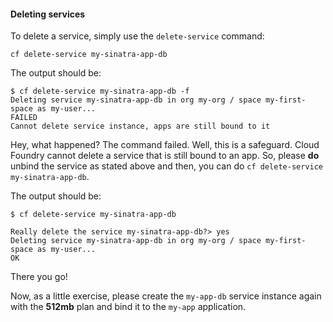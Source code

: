 #### Deleting services

To delete a service, simply use the `delete-service` command:

```exec
cf delete-service my-sinatra-app-db
```

The output should be:

```
$ cf delete-service my-sinatra-app-db -f
Deleting service my-sinatra-app-db in org my-org / space my-first-space as my-user...
FAILED
Cannot delete service instance, apps are still bound to it
```

Hey, what happened? The command failed. Well, this is a safeguard. Cloud Foundry cannot delete a service that is still bound to an app. So, please **do** unbind the service as stated above and then, you can do `cf delete-service my-sinatra-app-db`.

The output should be:

```
$ cf delete-service my-sinatra-app-db

Really delete the service my-sinatra-app-db?> yes
Deleting service my-sinatra-app-db in org my-org / space my-first-space as my-user...
OK
```

There you go!

Now, as a little exercise, please create the `my-app-db` service instance again with the **512mb** plan and bind it to the `my-app` application.
